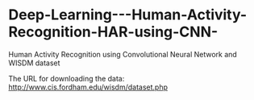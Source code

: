 # Deep-Learning---Human-Activity-Recognition-HAR-using-CNN-
Human Activity Recognition using Convolutional Neural Network and WISDM dataset 

The URL for downloading the data: http://www.cis.fordham.edu/wisdm/dataset.php
